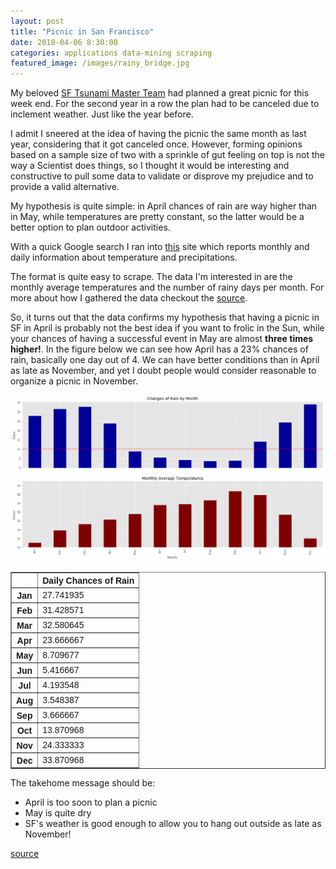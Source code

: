```yaml
--- 
layout: post 
title: "Picnic in San Francisco" 
date: 2018-04-06 8:30:00 
categories: applications data-mining scraping 
featured_image: /images/rainy_bridge.jpg
---
```





My beloved [SF Tsunami Master Team](http://sftsunami.org/) had planned a great picnic for this week end. For the second year in a row the plan had to be canceled due to inclement weather. Just like the year before.

I admit I sneered at the idea of having the picnic the same month as last year, considering that it got canceled once. However, forming opinions based on a sample size of two with a sprinkle of gut feeling on top is not the way a Scientist does things, so I thought it would be interesting and constructive to pull some data to validate or disprove my prejudice and to provide a valid alternative.

My hypothesis is quite simple: in April chances of rain are way higher than in May, while temperatures are pretty constant, so the latter would be a better option to plan outdoor activities.


With a quick Google search I ran into [this](ggweather.com) site which reports monthly and daily information about temperature and precipitations. 

The format is quite easy to scrape. The data I'm interested in are the monthly average temperatures and the number of rainy days per month. For more about how I gathered the data checkout the [source](https://github.com/mrpozzi/mrpozzi.github.io/blob/master/notebooks/PicnicInSF.ipynb).


So, it turns out that the data confirms my hypothesis that having a picnic in SF in April is probably not the best idea if you want to frolic in the Sun, while your chances of having a successful event in May are almost **three times higher!**. In the figure below we can see how April has a 23% chances of rain, basically one day out of 4. We can have better conditions than in April as late as November, and yet I doubt people would consider reasonable to organize a picnic in November.


![png](/images/PicnicInSF_9_1.png)




<div>
  <style>
.dataframe {
    font-family: "Trebuchet MS", Arial, Helvetica, sans-serif;
    border-collapse: collapse;
    width: 100%;
}

.dataframe td, .customers th {
    border: 1px solid #F5EFED;
    padding: 8px;
}

.dataframe tr:nth-child(even){background-color: #f2f2f2;}

.dataframe tr:hover {background-color: #F5EFED;}

.dataframe th {
    padding-top: 12px;
    padding-bottom: 12px;
    text-align: left;
    background-color: #546A76;
    color: white;
}
</style>

<table border="1" class="dataframe">
  <thead>
    <tr style="text-align: right;">
      <th></th>
      <th>Daily Chances of Rain</th>
    </tr>
  </thead>
  <tbody>
    <tr>
      <th>Jan</th>
      <td>27.741935</td>
    </tr>
    <tr>
      <th>Feb</th>
      <td>31.428571</td>
    </tr>
    <tr>
      <th>Mar</th>
      <td>32.580645</td>
    </tr>
    <tr>
      <th>Apr</th>
      <td>23.666667</td>
    </tr>
    <tr>
      <th>May</th>
      <td>8.709677</td>
    </tr>
    <tr>
      <th>Jun</th>
      <td>5.416667</td>
    </tr>
    <tr>
      <th>Jul</th>
      <td>4.193548</td>
    </tr>
    <tr>
      <th>Aug</th>
      <td>3.548387</td>
    </tr>
    <tr>
      <th>Sep</th>
      <td>3.666667</td>
    </tr>
    <tr>
      <th>Oct</th>
      <td>13.870968</td>
    </tr>
    <tr>
      <th>Nov</th>
      <td>24.333333</td>
    </tr>
    <tr>
      <th>Dec</th>
      <td>33.870968</td>
    </tr>
  </tbody>
</table>
</div>



The takehome message should be:
- April is too soon to plan a picnic
- May is quite dry
- SF's weather is good enough to allow you to hang out outside as late as November!

[source](https://github.com/mrpozzi/mrpozzi.github.io/blob/master/notebooks/PicnicInSF.ipynb)
